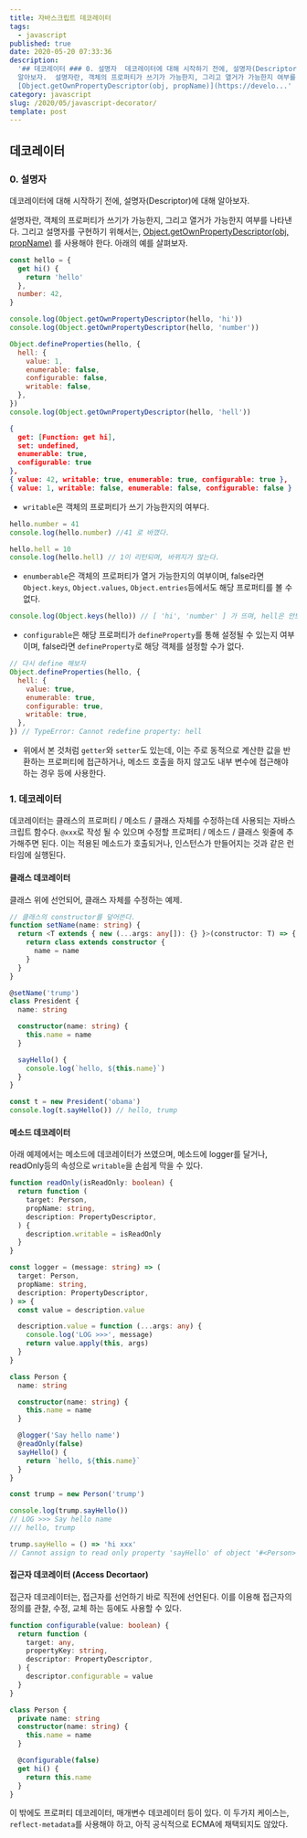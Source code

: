 ```yaml
---
title: 자바스크립트 데코레이터
tags:
  - javascript
published: true
date: 2020-05-20 07:33:36
description:
  '## 데코레이터 ### 0. 설명자  데코레이터에 대해 시작하기 전에, 설명자(Descriptor)에 대해
  알아보자.  설명자란, 객체의 프로퍼티가 쓰기가 가능한지, 그리고 열거가 가능한지 여부를 나타낸다. 그리고 설명자를 구현하기 위해서는,
  [Object.getOwnPropertyDescriptor(obj, propName)](https://develo...'
category: javascript
slug: /2020/05/javascript-decorator/
template: post
---
```


## 데코레이터

### 0. 설명자

데코레이터에 대해 시작하기 전에, 설명자(Descriptor)에 대해 알아보자.

설명자란, 객체의 프로퍼티가 쓰기가 가능한지, 그리고 열거가 가능한지 여부를 나타낸다. 그리고 설명자를 구현하기 위해서는, [Object.getOwnPropertyDescriptor(obj, propName)](https://developer.mozilla.org/ko/docs/Web/JavaScript/Reference/Global_Objects/Object/getOwnPropertyDescriptor) 를 사용해야 한다. 아래의 예를 살펴보자.

```javascript
const hello = {
  get hi() {
    return 'hello'
  },
  number: 42,
}

console.log(Object.getOwnPropertyDescriptor(hello, 'hi'))
console.log(Object.getOwnPropertyDescriptor(hello, 'number'))

Object.defineProperties(hello, {
  hell: {
    value: 1,
    enumerable: false,
    configurable: false,
    writable: false,
  },
})
console.log(Object.getOwnPropertyDescriptor(hello, 'hell'))
```

```json
{
  get: [Function: get hi],
  set: undefined,
  enumerable: true,
  configurable: true
},
{ value: 42, writable: true, enumerable: true, configurable: true },
{ value: 1, writable: false, enumerable: false, configurable: false }
```

- `writable`은 객체의 프로퍼티가 쓰기 가능한지의 여부다.

```javascript
hello.number = 41
console.log(hello.number) //41 로 바꼈다.

hello.hell = 10
console.log(hello.hell) // 1이 리턴되며, 바뀌지가 않는다.
```

- `enumberable`은 객체의 프로퍼티가 열거 가능한지의 여부이며, false라면 `Object.keys`, `Object.values`, `Object.entries`등에서도 해당 프로퍼티를 볼 수 없다.

```javascript
console.log(Object.keys(hello)) // [ 'hi', 'number' ] 가 뜨며, hell은 안보인다 ㅠㅠ
```

- `configurable`은 해당 프로퍼티가 `defineProperty`를 통해 설정될 수 있는지 여부이며, false라면 `defineProperty`로 해당 객체를 설정할 수가 없다.

```javascript
// 다시 define 해보자
Object.defineProperties(hello, {
  hell: {
    value: true,
    enumerable: true,
    configurable: true,
    writable: true,
  },
}) // TypeError: Cannot redefine property: hell
```

- 위에서 본 것처럼 `getter`와 `setter`도 있는데, 이는 주로 동적으로 계산한 값을 반환하는 프로퍼티에 접근하거나, 메소드 호출을 하지 않고도 내부 변수에 접근해야 하는 경우 등에 사용한다.

### 1. 데코레이터

데코레이터는 클래스의 프로퍼티 / 메소드 / 클래스 자체를 수정하는데 사용되는 자바스크립트 함수다. `@xxx`로 작성 될 수 있으며 수정할 프로퍼티 / 메소드 / 클래스 윗줄에 추가해주면 된다. 이는 적용된 메소드가 호출되거나, 인스턴스가 만들어지는 것과 같은 런타임에 실행된다.

#### 클래스 데코레이터

클래스 위에 선언되어, 클래스 자체를 수정하는 예제.

```typescript
// 클래스의 constructor를 덮어쓴다.
function setName(name: string) {
  return <T extends { new (...args: any[]): {} }>(constructor: T) => {
    return class extends constructor {
      name = name
    }
  }
}

@setName('trump')
class President {
  name: string

  constructor(name: string) {
    this.name = name
  }

  sayHello() {
    console.log(`hello, ${this.name}`)
  }
}

const t = new President('obama')
console.log(t.sayHello()) // hello, trump
```

#### 메소드 데코레이터

아래 예제에서는 메소드에 데코레이터가 쓰였으며, 메소드에 logger를 달거나, readOnly등의 속성으로 `writable`을 손쉽게 막을 수 있다.

```typescript
function readOnly(isReadOnly: boolean) {
  return function (
    target: Person,
    propName: string,
    description: PropertyDescriptor,
  ) {
    description.writable = isReadOnly
  }
}

const logger = (message: string) => (
  target: Person,
  propName: string,
  description: PropertyDescriptor,
) => {
  const value = description.value

  description.value = function (...args: any) {
    console.log('LOG >>>', message)
    return value.apply(this, args)
  }
}

class Person {
  name: string

  constructor(name: string) {
    this.name = name
  }

  @logger('Say hello name')
  @readOnly(false)
  sayHello() {
    return `hello, ${this.name}`
  }
}

const trump = new Person('trump')

console.log(trump.sayHello())
// LOG >>> Say hello name
/// hello, trump

trump.sayHello = () => 'hi xxx'
// Cannot assign to read only property 'sayHello' of object '#<Person>'
```

#### 접근자 데코레이터 (Access Decortaor)

접근자 데코레이터는, 접근자를 선언하기 바로 직전에 선언된다. 이를 이용해 접근자의 정의를 관찰, 수정, 교체 하는 등에도 사용할 수 있다.

```typescript
function configurable(value: boolean) {
  return function (
    target: any,
    propertyKey: string,
    descriptor: PropertyDescriptor,
  ) {
    descriptor.configurable = value
  }
}

class Person {
  private name: string
  constructor(name: string) {
    this.name = name
  }

  @configurable(false)
  get hi() {
    return this.name
  }
}
```

이 밖에도 프로퍼티 데코레이터, 매개변수 데코레이터 등이 있다. 이 두가지 케이스는, `reflect-metadata`를 사용해야 하고, 아직 공식적으로 ECMA에 채택되지도 않았다.
